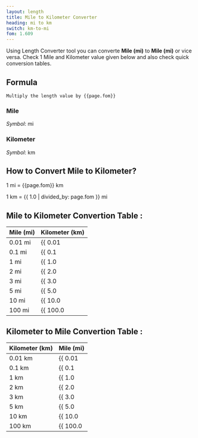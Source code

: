 ```yaml
---
layout: length
title: Mile to Kilometer Converter
heading: mi to km
switch: km-to-mi
fom: 1.609
---
```


Using Length Converter tool you can converte **Mile (mi)** to **Mile (mi)** or vice versa. Check 1 Mile and Kilometer value given below and also check quick conversion tables.

## Formula
`Multiply the length value by {{page.fom}}`

### Mile
*Symbol*: mi

### Kilometer
*Symbol*: km

## How to Convert Mile to Kilometer?
1 mi = {{page.fom}} km

1 km = {{ 1.0 | divided_by: page.fom }} mi

## Mile to Kilometer Convertion Table :

| Mile (mi) | Kilometer (km) |
| ---- | ---- |
| 0.01 mi | {{ 0.01 | times: page.fom | round: 12 }} km |
| 0.1 mi | {{ 0.1 | times: page.fom | round: 12 }} km |
| 1 mi | {{ 1.0 | times: page.fom | round: 12 }} km |
| 2 mi | {{ 2.0 | times: page.fom | round: 12 }} km |
| 3 mi | {{ 3.0 | times: page.fom | round: 12 }} km |
| 5 mi | {{ 5.0 | times: page.fom | round: 12 }} km |
| 10 mi | {{ 10.0 | times: page.fom | round: 12 }} km |
| 100 mi | {{ 100.0 | times: page.fom | round: 12 }} km |

## Kilometer to Mile Convertion Table :

| Kilometer (km) | Mile (mi) |
| ---- | ---- |
| 0.01 km | {{ 0.01 | divided_by: page.fom | round: 12 }} mi |
| 0.1 km | {{ 0.1 | divided_by: page.fom | round: 12 }} mi |
| 1 km | {{ 1.0 | divided_by: page.fom | round: 12 }} mi |
| 2 km | {{ 2.0 | divided_by: page.fom | round: 12 }} mi |
| 3 km | {{ 3.0 | divided_by: page.fom | round: 12 }} mi |
| 5 km | {{ 5.0 | divided_by: page.fom | round: 12 }} mi |
| 10 km | {{ 10.0 | divided_by: page.fom | round: 12 }} mi |
| 100 km | {{ 100.0 | divided_by: page.fom | round: 12 }} mi |

<script>
selectInput[9].selected = true
selectOutput[8].selected = true
</script>
